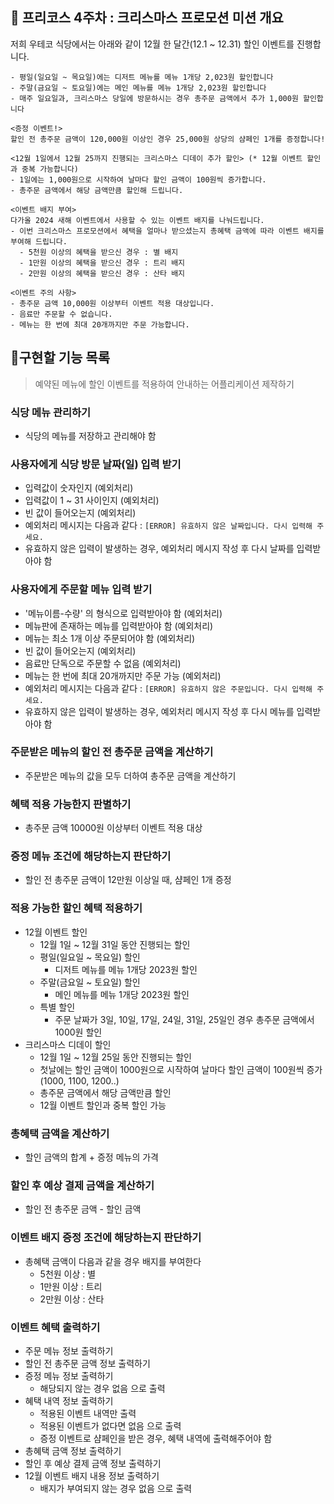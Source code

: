 ## 🎁 프리코스 4주차 : 크리스마스 프로모션 미션 개요

저희 우테코 식당에서는 아래와 같이 12월 한 달간(12.1 ~ 12.31) 할인 이벤트를 진행합니다.
```
- 평일(일요일 ~ 목요일)에는 디저트 메뉴를 메뉴 1개당 2,023원 할인합니다
- 주말(금요일 ~ 토요일)에는 메인 메뉴를 메뉴 1개당 2,023원 할인합니다
- 매주 일요일과, 크리스마스 당일에 방문하시는 경우 총주문 금액에서 추가 1,000원 할인합니다

<증정 이벤트!>
할인 전 총주문 금액이 120,000원 이상인 경우 25,000원 상당의 샴페인 1개를 증정합니다!

<12월 1일에서 12월 25까지 진행되는 크리스마스 디데이 추가 할인> (* 12월 이벤트 할인과 중복 가능합니다)
- 1일에는 1,000원으로 시작하여 날마다 할인 금액이 100원씩 증가합니다.
- 총주문 금액에서 해당 금액만큼 할인해 드립니다.

<이벤트 배지 부여>
다가올 2024 새해 이벤트에서 사용할 수 있는 이벤트 배지를 나눠드립니다.
- 이번 크리스마스 프로모션에서 혜택을 얼마나 받으셨는지 총혜택 금액에 따라 이벤트 배지를 부여해 드립니다.
  - 5천원 이상의 혜택을 받으신 경우 : 별 배지
  - 1만원 이상의 혜택을 받으신 경우 : 트리 배지
  - 2만원 이상의 혜택을 받으신 경우 : 산타 배지
  
<이벤트 주의 사항>
- 총주문 금액 10,000원 이상부터 이벤트 적용 대상입니다.
- 음료만 주문할 수 없습니다.
- 메뉴는 한 번에 최대 20개까지만 주문 가능합니다.
```

## 🎄구현할 기능 목록

> 예약된 메뉴에 할인 이벤트를 적용하여 안내하는 어플리케이션 제작하기

### 식당 메뉴 관리하기
- 식당의 메뉴를 저장하고 관리해야 함
### 사용자에게 식당 방문 날짜(일) 입력 받기
- 입력값이 숫자인지 (예외처리)
- 입력값이 1 ~ 31 사이인지 (예외처리)
- 빈 값이 들어오는지 (예외처리)
- 예외처리 메시지는 다음과 같다 : ```[ERROR] 유효하지 않은 날짜입니다. 다시 입력해 주세요.```
- 유효하지 않은 입력이 발생하는 경우, 예외처리 메시지 작성 후 다시 날짜를 입력받아야 함
### 사용자에게 주문할 메뉴 입력 받기
- '메뉴이름-수량' 의 형식으로 입력받아야 함 (예외처리)
- 메뉴판에 존재하는 메뉴를 입력받아야 함 (예외처리)
- 메뉴는 최소 1개 이상 주문되어야 함 (예외처리)
- 빈 값이 들어오는지 (예외처리)
- 음료만 단독으로 주문할 수 없음 (예외처리)
- 메뉴는 한 번에 최대 20개까지만 주문 가능 (예외처리)
- 예외처리 메시지는 다음과 같다 : ```[ERROR] 유효하지 않은 주문입니다. 다시 입력해 주세요.```
- 유효하지 않은 입력이 발생하는 경우, 예외처리 메시지 작성 후 다시 메뉴를 입력받아야 함
### 주문받은 메뉴의 할인 전 총주문 금액을 계산하기
- 주문받은 메뉴의 값을 모두 더하여 총주문 금액을 계산하기
### 혜택 적용 가능한지 판별하기
- 총주문 금액 10000원 이상부터 이벤트 적용 대상
### 증정 메뉴 조건에 해당하는지 판단하기
- 할인 전 총주문 금액이 12만원 이상일 때, 샴페인 1개 증정
### 적용 가능한 할인 혜택 적용하기
- 12월 이벤트 할인
  - 12월 1일 ~ 12월 31일 동안 진행되는 할인
  - 평일(일요일 ~ 목요일) 할인
      - 디저트 메뉴를 메뉴 1개당 2023원 할인
  - 주말(금요일 ~ 토요일) 할인
      - 메인 메뉴를 메뉴 1개당 2023원 할인
  - 특별 할인
      - 주문 날짜가 3일, 10일, 17일, 24일, 31일, 25일인 경우 총주문 금액에서 1000원 할인
- 크리스마스 디데이 할인
  - 12월 1일 ~ 12월 25일 동안 진행되는 할인
  - 첫날에는 할인 금액이 1000원으로 시작하여 날마다 할인 금액이 100원씩 증가 (1000, 1100, 1200..)
  - 총주문 금액에서 해당 금액만큼 할인
  - 12월 이벤트 할인과 중복 할인 가능
### 총혜택 금액을 계산하기
- 할인 금액의 합계 + 증정 메뉴의 가격
### 할인 후 예상 결제 금액을 계산하기
- 할인 전 총주문 금액 - 할인 금액
### 이벤트 배지 증정 조건에 해당하는지 판단하기
- 총혜택 금액이 다음과 같을 경우 배지를 부여한다
  - 5천원 이상 : 별
  - 1만원 이상 : 트리
  - 2만원 이상 : 산타
### 이벤트 혜택 출력하기
- 주문 메뉴 정보 출력하기
- 할인 전 총주문 금액 정보 출력하기
- 증정 메뉴 정보 출력하기
  - 해당되지 않는 경우 없음 으로 출력
- 혜택 내역 정보 출력하기
  - 적용된 이벤트 내역만 출력
  - 적용된 이벤트가 없다면 없음 으로 출력
  - 증정 이벤트로 샴페인을 받은 경우, 혜택 내역에 출력해주어야 함
- 총혜택 금액 정보 출력하기
- 할인 후 예상 결제 금액 정보 출력하기
- 12월 이벤트 배지 내용 정보 출력하기
  - 배지가 부여되지 않는 경우 없음 으로 출력
